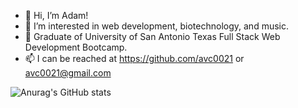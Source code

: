 - 👋 Hi, I’m Adam!
- 👀 I’m interested in web development, biotechnology, and music.
- 🌱 Graduate of University of San Antonio Texas Full Stack Web Development Bootcamp. 
- 📫 I can be reached at https://github.com/avc0021 or avc0021@gmail.com

![Anurag's GitHub stats](https://github-readme-stats.vercel.app/api?username=avc0021&anuraghazra&show_icons=true&theme=algolia&hide=stars)
